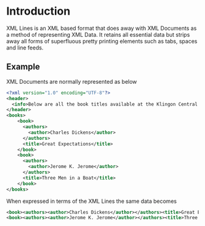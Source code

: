 # Introduction

XML Lines is an XML based format that does away with XML Documents as a method of representing XML Data. It retains all essential data but strips away all forms of superfluous pretty printing elements such as tabs, spaces and line feeds.

## Example
XML Documents are normally represented as below

``` XML
<?xml version="1.0" encoding="UTF-8"?>
<header>
  <info>Below are all the book titles available at the Klingon Central Library.</info>
</header>
<books>
    <book>
      <authors>
        <author>Charles Dickens</author>
      </authors>
      <title>Great Expectations</title>
    </book>
    <book>
      <authors>
        <author>Jerome K. Jerome</author>
      </authors>
      <title>Three Men in a Boat</title>
    </book>
</books>
```
When expressed in terms of the XML Lines the same data becomes

```XML
<book><authors><author>Charles Dickens</author></authors><title>Great Expectations</title></book>
<book><authors><author>Jerome K. Jerome</author></authors><title>Three Men in a Boat</title></book>
```
